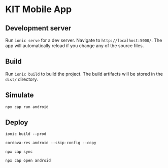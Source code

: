 # KIT Mobile App

## Development server

Run `ionic serve` for a dev server. Navigate to `http://localhost:5000/`. The app will automatically reload if you change any of the source files.

## Build

Run `ionic build` to build the project. The build artifacts will be stored in the `dist/` directory.

## Simulate

`npx cap run android`

## Deploy

`ionic build --prod`

`cordova-res android --skip-config --copy`

`npx cap sync`

`npx cap open android`
